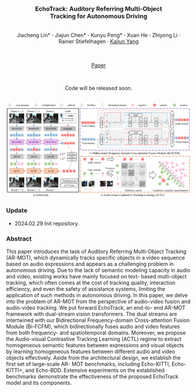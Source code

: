 ### <p align="center"> EchoTrack: Auditory Referring Multi-Object <br /> Tracking for Autonomous Driving
<br>
<div align="center">
  Jiacheng&nbsp;Lin*</a> <b>&middot;</b>
  Jiajun&nbsp;Chen*</a> <b>&middot;</b>
  Kunyu&nbsp;Peng*</a> <b>&middot;</b>
  Xuan&nbsp;He</a> <b>&middot;</b>
  Zhiyong&nbsp;Li</a> &middot;</b>
  Rainer&nbsp;Stiefelhagen</a> &middot;</b>
  <a href="https://yangkailun.com/" target="_blank">Kailun&nbsp;Yang</a>
  
  <br> <br>
  <a href="https://arxiv.org/pdf/2402.18302.pdf" target="_blank">Paper</a>
</div>

<br>
<p align="center">Code will be released soon. </p>
<br>

<div align=center><img src="imgs/network.png" /></div>

### Update
- 2024.02.29 Init repository.

### Abstract
This paper introduces the task of Auditory Referring
Multi-Object Tracking (AR-MOT), which dynamically tracks
specific objects in a video sequence based on audio expressions and appears as a challenging problem in autonomous
driving. Due to the lack of semantic modeling capacity in
audio and video, existing works have mainly focused on text-
based multi-object tracking, which often comes at the cost of
tracking quality, interaction efficiency, and even the safety of
assistance systems, limiting the application of such methods in
autonomous driving. In this paper, we delve into the problem
of AR-MOT from the perspective of audio-video fusion and
audio-video tracking. We put forward EchoTrack, an end-to-
end AR-MOT framework with dual-stream vision transformers. The dual streams are intertwined with our Bidirectional
Frequency-domain Cross-attention Fusion Module (Bi-FCFM),
which bidirectionally fuses audio and video features from both
frequency- and spatiotemporal domains. Moreover, we propose
the Audio-visual Contrastive Tracking Learning (ACTL) regime
to extract homogeneous semantic features between expressions
and visual objects by learning homogeneous features between
different audio and video objects effectively. Aside from the
architectural design, we establish the first set of large-scale AR-
MOT benchmarks, including Echo-KITTI, Echo-KITTI+, and
Echo-BDD. Extensive experiments on the established benchmarks
demonstrate the effectiveness of the proposed EchoTrack model
and its components.



